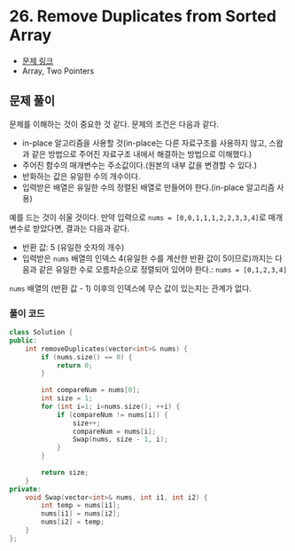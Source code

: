 # 26. Remove Duplicates from Sorted Array
- [문제 링크](https://leetcode.com/problems/remove-duplicates-from-sorted-array/)
- Array, Two Pointers

## 문제 풀이
문제를 이해하는 것이 중요한 것 같다. 문제의 조건은 다음과 같다.
- in-place 알고리즘을 사용할 것(in-place는 다른 자료구조를 사용하지 않고, 스왑과 같은 방법으로 주어진 자료구조 내에서 해결하는 방법으로 이해했다.)
- 주어진 함수의 매개변수는 주소값이다.(원본의 내부 값을 변경할 수 있다.)
- 반화하는 값은 유일한 수의 개수이다.
- 입력받은 배열은 유일한 수의 정렬된 배열로 만들어야 한다.(in-place 알고리즘 사용)

예를 드는 것이 쉬울 것이다. 만약 입력으로 `nums = [0,0,1,1,1,2,2,3,3,4]`로 매개변수로 받았다면, 결과는 다음과 같다.
- 반환 값: 5 (유일한 숫자의 개수)
- 입력받은 `nums` 배열의 인덱스 4(유일한 수를 계산한 반환 값이 5이므로)까지는 다음과 같은 유일한 수로 오름차순으로 정렬되어 있어야 한다.: `nums = [0,1,2,3,4]`

`nums` 배열의 (반환 값 - 1) 이후의 인덱스에 무슨 값이 있는지는 관계가 없다.

### 풀이 코드

```cpp
class Solution {
public:
    int removeDuplicates(vector<int>& nums) {
        if (nums.size() == 0) {
            return 0;
        }
        
        int compareNum = nums[0];
        int size = 1;
        for (int i=1; i<nums.size(); ++i) {
            if (compareNum != nums[i]) {
                size++;
                compareNum = nums[i];
                Swap(nums, size - 1, i);
            }
        }
        
        return size;
    }
private:
    void Swap(vector<int>& nums, int i1, int i2) {
        int temp = nums[i1];
        nums[i1] = nums[i2];
        nums[i2] = temp;
    }
};
```